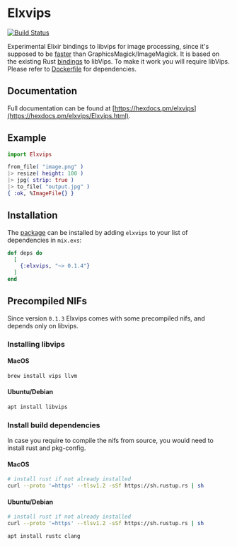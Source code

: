 # Elxvips
[![Build Status](https://travis-ci.org/dpostolachi/elxvips.png?branch=master)](https://travis-ci.org/dpostolachi/elxvips)

Experimental Elixir bindings to libvips for image processing, since it's supposed to be [faster](https://github.com/libvips/libvips/wiki/Speed-and-memory-use) than GraphicsMagick/ImageMagick. It is based on the existing Rust [bindings](https://github.com/augustocdias/libvips-rust-bindings) to libVips. To make it work you will require libVips. Please refer to [Dockerfile](https://github.com/dpostolachi/elxvips/blob/master/Dockerfile) for dependencies.

## Documentation

Full documentation can be found at [https://hexdocs.pm/elxvips](https://hexdocs.pm/elxvips/Elxvips.html).

## Example

```elixir
import Elxvips

from_file( "image.png" )
|> resize( height: 100 )
|> jpg( strip: true )
|> to_file( "output.jpg" )
{ :ok, %ImageFile{} }
```

## Installation

The [package](https://hex.pm/packages/elxvips) can be installed by adding `elxvips` to your list of dependencies in `mix.exs`:

```elixir
def deps do
  [
    {:elxvips, "~> 0.1.4"}
  ]
end
```


## Precompiled NIFs

Since version `0.1.3` Elxvips comes with some precompiled nifs, and depends only on libvips.

### Installing libvips

#### MacOS
```bash
brew install vips llvm
```

#### Ubuntu/Debian
```bash
apt install libvips
```

### Install build dependencies

In case you require to compile the nifs from source, you would need to install rust and pkg-config.

#### MacOS
```bash
# install rust if not already installed
curl --proto '=https' --tlsv1.2 -sSf https://sh.rustup.rs | sh
```

#### Ubuntu/Debian
```bash
# install rust if not already installed
curl --proto '=https' --tlsv1.2 -sSf https://sh.rustup.rs | sh

apt install rustc clang
```

